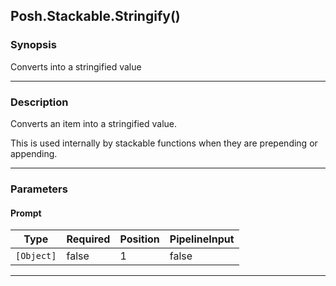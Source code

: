 Posh.Stackable.Stringify()
--------------------------




### Synopsis
Converts into a stringified value



---


### Description

Converts an item into a stringified value.

This is used internally by stackable functions when they are prepending or appending.



---


### Parameters
#### **Prompt**




|Type      |Required|Position|PipelineInput|
|----------|--------|--------|-------------|
|`[Object]`|false   |1       |false        |





---
